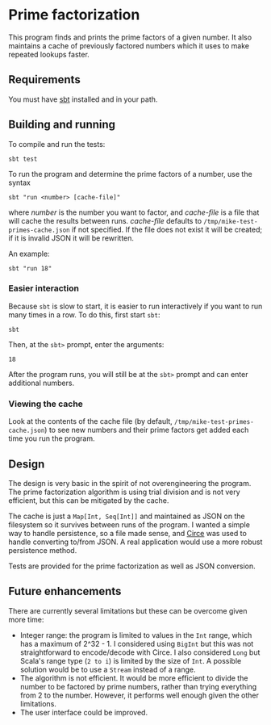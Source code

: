 # Prime factorization

This program finds and prints the prime factors of a given number.  It also
maintains a cache of previously factored numbers which it uses to make repeated
lookups faster.

## Requirements

You must have [sbt](https://www.scala-sbt.org/) installed and in your path.

## Building and running

To compile and run the tests:

    sbt test

To run the program and determine the prime factors of a number, use the
syntax

    sbt "run <number> [cache-file]"

where _number_ is the number you want to factor, and _cache-file_ is a file
that will cache the results between runs.  _cache-file_ defaults to
`/tmp/mike-test-primes-cache.json` if not specified.  If the file does not
exist it will be created; if it is invalid JSON it will be rewritten.

An example:

    sbt "run 18"

### Easier interaction

Because `sbt` is slow to start, it is easier to run interactively if you want
to run many times in a row.  To do this, first start `sbt`:

    sbt

Then, at the `sbt>` prompt, enter the arguments:

    18

After the program runs, you will still be at the `sbt>` prompt and can enter
additional numbers.

### Viewing the cache

Look at the contents of the cache file (by default,
`/tmp/mike-test-primes-cache.json`) to see new numbers and their prime factors
get added each time you run the program. 

## Design

The design is very basic in the spirit of not overengineering the program.
The prime factorization algorithm is using trial division and is not very
efficient, but this can be mitigated by the cache.

The cache is just a `Map[Int, Seq[Int]]` and maintained as JSON on the
filesystem so it survives between runs of the program.  I wanted a simple way
to handle persistence, so a file made sense, and
[Circe](https://github.com/circe/circe) was used to handle converting to/from
JSON.  A real application would use a more robust persistence method.

Tests are provided for the prime factorization as well as JSON conversion.

## Future enhancements

There are currently several limitations but these can be overcome given more
time:

* Integer range:  the program is limited to values in the `Int` range, which
  has a maximum of 2^32 - 1.  I considered using `BigInt` but this was not
  straightforward to encode/decode with Circe.  I also considered `Long` but
  Scala's range type (`2 to i`) is limited by the size of `Int`.  A possible
  solution would be to use a `Stream` instead of a range.
* The algorithm is not efficient.  It would be more efficient to divide the
  number to be factored by prime numbers, rather than trying everything from 2
  to the number.  However, it performs well enough given the other
  limitations.
* The user interface could be improved.   
     